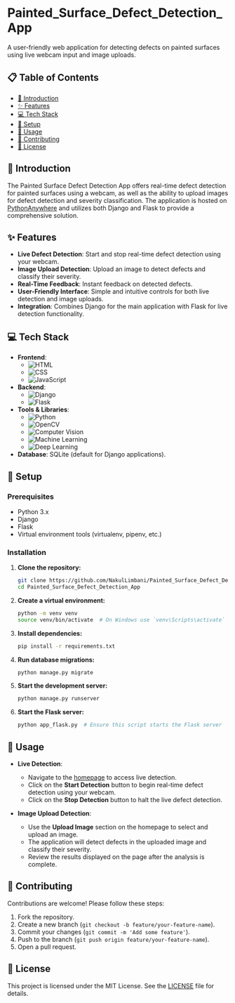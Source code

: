 # Painted_Surface_Defect_Detection_App

A user-friendly web application for detecting defects on painted surfaces using live webcam input and image uploads.

## 📋 Table of Contents

- [📖 Introduction](#-introduction)
- [✨ Features](#-features)
- [💻 Tech Stack](#-tech-stack)
- [🚀 Setup](#-setup)
- [🔧 Usage](#-usage)
- [🤝 Contributing](#-contributing)
- [📜 License](#-license)

## 📖 Introduction

The Painted Surface Defect Detection App offers real-time defect detection for painted surfaces using a webcam, as well as the ability to upload images for defect detection and severity classification. The application is hosted on [PythonAnywhere](https://surfacedefectdetection.pythonanywhere.com/) and utilizes both Django and Flask to provide a comprehensive solution.

## ✨ Features

- **Live Defect Detection**: Start and stop real-time defect detection using your webcam.
- **Image Upload Detection**: Upload an image to detect defects and classify their severity.
- **Real-Time Feedback**: Instant feedback on detected defects.
- **User-Friendly Interface**: Simple and intuitive controls for both live detection and image uploads.
- **Integration**: Combines Django for the main application with Flask for live detection functionality.

## 💻 Tech Stack

- **Frontend**: 
  - ![HTML](https://img.shields.io/badge/HTML-239120?style=for-the-badge&logo=html5&logoColor=white)
  - ![CSS](https://img.shields.io/badge/CSS-239120?style=for-the-badge&logo=css3&logoColor=white)
  - ![JavaScript](https://img.shields.io/badge/JavaScript-F7DF1E?style=for-the-badge&logo=javascript&logoColor=black)
- **Backend**: 
  - ![Django](https://img.shields.io/badge/Django-092E20?style=for-the-badge&logo=django&logoColor=white)
  - ![Flask](https://img.shields.io/badge/Flask-000000?style=for-the-badge&logo=flask&logoColor=white)
- **Tools & Libraries**:
  - ![Python](https://img.shields.io/badge/Python-3776AB?style=for-the-badge&logo=python&logoColor=white)
  - ![OpenCV](https://img.shields.io/badge/OpenCV-5C3EE8?style=for-the-badge&logo=opencv&logoColor=white)
  - ![Computer Vision](https://img.shields.io/badge/Computer_Vision-000000?style=for-the-badge&logo=opencv&logoColor=white)
  - ![Machine Learning](https://img.shields.io/badge/Machine_Learning-F7DF1E?style=for-the-badge&logo=python&logoColor=black)
  - ![Deep Learning](https://img.shields.io/badge/Deep_Learning-FF6F00?style=for-the-badge&logo=python&logoColor=white)
- **Database**: SQLite (default for Django applications).

## 🚀 Setup

### Prerequisites

- Python 3.x
- Django
- Flask
- Virtual environment tools (virtualenv, pipenv, etc.)

### Installation

1. **Clone the repository:**
    ```sh
    git clone https://github.com/NakulLimbani/Painted_Surface_Defect_Detection_App.git
    cd Painted_Surface_Defect_Detection_App
    ```

2. **Create a virtual environment:**
    ```sh
    python -m venv venv
    source venv/bin/activate  # On Windows use `venv\Scripts\activate`
    ```

3. **Install dependencies:**
    ```sh
    pip install -r requirements.txt
    ```

4. **Run database migrations:**
    ```sh
    python manage.py migrate
    ```

5. **Start the development server:**
    ```sh
    python manage.py runserver
    ```

6. **Start the Flask server:**
    ```sh
    python app_flask.py  # Ensure this script starts the Flask server
    ```

## 🔧 Usage

- **Live Detection**:
  - Navigate to the [homepage](https://surfacedefectdetection.pythonanywhere.com/) to access live detection.
  - Click on the **Start Detection** button to begin real-time defect detection using your webcam.
  - Click on the **Stop Detection** button to halt the live defect detection.

- **Image Upload Detection**:
  - Use the **Upload Image** section on the homepage to select and upload an image.
  - The application will detect defects in the uploaded image and classify their severity.
  - Review the results displayed on the page after the analysis is complete.

## 🤝 Contributing

Contributions are welcome! Please follow these steps:

1. Fork the repository.
2. Create a new branch (`git checkout -b feature/your-feature-name`).
3. Commit your changes (`git commit -m 'Add some feature'`).
4. Push to the branch (`git push origin feature/your-feature-name`).
5. Open a pull request.

## 📜 License

This project is licensed under the MIT License. See the [LICENSE](LICENSE) file for details.
